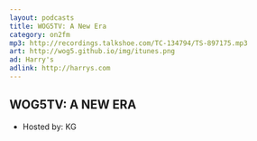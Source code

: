 ```yaml
---
layout: podcasts
title: WOG5TV: A New Era
category: on2fm
mp3: http://recordings.talkshoe.com/TC-134794/TS-897175.mp3
art: http://wog5.github.io/img/itunes.png
ad: Harry's
adlink: http://harrys.com
---
```


## WOG5TV: A NEW ERA

- Hosted by: KG
